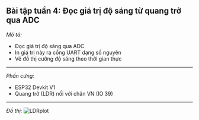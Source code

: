Bài tập tuần 4: Đọc giá trị độ sáng từ quang trở qua ADC
------------------
*Mô tả:*
- Đọc giá trị độ sáng qua ADC
- In giá trị này ra cổng UART dạng số nguyên
- Vẽ đồ thị cường độ sáng theo thời gian thực
------------------
*Phần cứng:*
* ESP32 Devkit V1
* Quang trở (LDR) nối với chân VN (IO 39)
------------------
*Đồ thị:*
![LDRplot]([https://github.com/user-attachments/assets/43c1a044-868b-4bd3-821c-8492ead91e59](https://github.com/trungthanh-codespace/LDR_ADC/blob/main/LDRplot.png))
